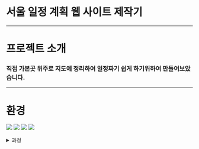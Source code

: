 # 서울 일정 계획 웹 사이트 제작기
---
# 프로젝트 소개
### 직접 가본곳 위주로 지도에 정리하여 일정짜기 쉽게 하기위하여 만들어보았습니다.
---
# 환경
<img src="https://img.shields.io/badge/Python 3.8-3776AB?style=for-the-badge&logo=Python&logoColor=white"> <img src="https://img.shields.io/badge/Linux-FCC624?style=flat&logo=Linux&logoColor=white"/> <img src="https://img.shields.io/badge/ubuntu 20.04-E95420?style=for-the-badge&logo=ubuntu&logoColor=white"> <img src="https://img.shields.io/badge/Django-092E20?style=flat&logo=Django&logocolor=white">


<details>
  <summary>과정</summary>
    <div markdown="1">
    <ul>
      <li>
        4.6
        django 설치후
        templates 폴더를 생성해주었다 이 폴더에 들어있는 html 파일이 웹 화면에 출력된다 (아마도)  그리고 이 생성된 폴더의 html 파일을 활용하기위해서는 se_pro/setting.py 파일의 코드를 수정해주어야한다
        <pre>
<code>

</code>
</pre>
      </li>
    </ul>
  </div>
</details>
